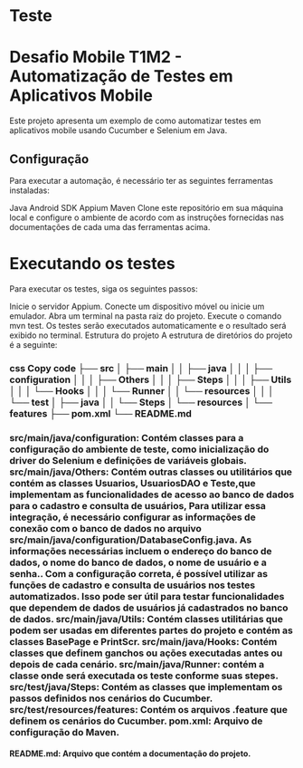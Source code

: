 # Teste<h1>Desafio Mobile T1M2 - Automatização de Testes em Aplicativos Mobile</h1>
Este projeto apresenta um exemplo de como automatizar testes em aplicativos mobile usando Cucumber e Selenium em Java.

<h2>Configuração</h2>
Para executar a automação, é necessário ter as seguintes ferramentas instaladas:

Java
Android SDK
Appium
Maven
Clone este repositório em sua máquina local e configure o ambiente de acordo com as instruções fornecidas nas documentações de cada uma das ferramentas acima.

<h1>Executando os testes</h1>
Para executar os testes, siga os seguintes passos:

Inicie o servidor Appium.
Conecte um dispositivo móvel ou inicie um emulador.
Abra um terminal na pasta raiz do projeto.
Execute o comando mvn test.
Os testes serão executados automaticamente e o resultado será exibido no terminal.
Estrutura do projeto
A estrutura de diretórios do projeto é a seguinte:

<h3>css
Copy code
├── src
│   ├── main
│   │   ├── java
│   │   │   ├── configuration
│   │   │   ├── Others
│   │   │   ├── Steps
│   │   │   ├── Utils
│   │   │   └── Hooks
│   │   │   └── Runner
│   │   └── resources
│   │
│   └── test
│       ├── java
│       │   └── Steps
│       └── resources
│           └── features
├── pom.xml
└── README.md
</h1>
<h3>src/main/java/configuration: Contém classes para a configuração do ambiente de teste, como inicialização do driver do Selenium e definições de variáveis globais.
src/main/java/Others: Contém outras classes ou utilitários que contém as classes Usuarios, UsuariosDAO e Teste,que implementam as funcionalidades de acesso ao banco de dados para o cadastro e consulta de usuários, Para utilizar essa integração, é necessário configurar as informações de conexão com o banco de dados no arquivo src/main/java/configuration/DatabaseConfig.java. As informações necessárias incluem o endereço do banco de dados, o nome do banco de dados, o nome de usuário e a senha..
Com a configuração correta, é possível utilizar as funções de cadastro e consulta de usuários nos testes automatizados. Isso pode ser útil para testar funcionalidades que dependem de dados de usuários já cadastrados no banco de dados.
src/main/java/Utils: Contém classes utilitárias que podem ser usadas em diferentes partes do projeto e contém as classes BasePage e PrintScr.
src/main/java/Hooks: Contém classes que definem ganchos ou ações executadas antes ou depois de cada cenário.
src/main/java/Runner: contém a classe onde será executada os teste conforme suas stepes.
src/test/java/Steps: Contém as classes que implementam os passos definidos nos cenários do Cucumber.
src/test/resources/features: Contém os arquivos .feature que definem os cenários do Cucumber.
pom.xml: Arquivo de configuração do Maven.</h3>


<h4>README.md: Arquivo que contém a documentação do projeto.</h4>
